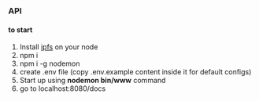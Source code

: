 ### API

#### to start
1) Install [ipfs](https://ipfs.io/docs/install/) on your node
2) npm i
3) npm i -g nodemon
4) create .env file (copy .env.example content inside it for default configs)
5) Start up using **nodemon bin/www** command
6) go to localhost:8080/docs
